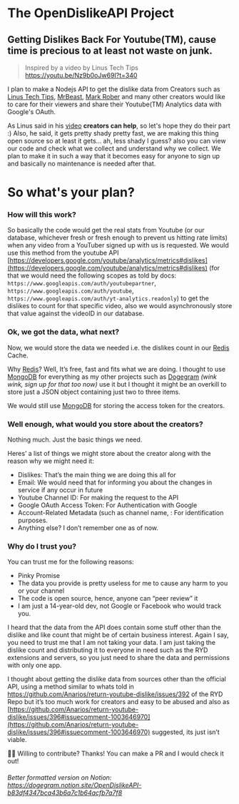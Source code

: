 # The OpenDislikeAPI Project

## Getting Dislikes Back For Youtube(TM), cause time is precious to at least not waste on junk.

> Inspired by a video by Linus Tech Tips https://youtu.be/Nz9b0oJw69I?t=340
> 

I plan to make a Nodejs API to get the dislike data from Creators such as [Linus Tech Tips](https://www.youtube.com/c/LinusTechTips), [MrBeast](https://www.youtube.com/c/MrBeast6000),
[Mark Rober](https://www.youtube.com/c/MarkRober) and many other creators would like to care for their viewers and share their Youtube(TM) Analytics data with Google's OAuth.

As Linus said in his [video](https://youtu.be/Nz9b0oJw69I?t=340) **creators can help**, so let's hope they do their part :)
Also, he said, it gets pretty shady pretty fast, we are making this thing open source so at least it gets... ah, less shady I guess? also you can view our code and check what we collect and understand why we collect. We plan to make it in such a way that it becomes easy for anyone to sign up and basically no maintenance is needed after that.

# So what's your plan?

### How will this work?

So basically the code would get the real stats from Youtube (or our database, whichever fresh or fresh enough to prevent us hitting rate limits) when any video from a YouTuber signed up with us is requested. We would use this method from the youtube API [https://developers.google.com/youtube/analytics/metrics#dislikes](https://developers.google.com/youtube/analytics/metrics#dislikes) (for that we would need the following scopes as told by docs: `https://www.googleapis.com/auth/youtubepartner`, `https://www.googleapis.com/auth/youtube`, `https://www.googleapis.com/auth/yt-analytics.readonly`) to get the dislikes to count for that specific video, also we would asynchronously store that value against the videoID in our database.

### Ok, we got the data, what next?

Now, we would store the data we needed i.e. the dislikes count in our [Redis](https://redis.io/) Cache. 

Why [Redis](https://redis.io/)? Well, It’s free, fast and fits what we are doing. I thought to use [MongoDB](https://en.wikipedia.org/wiki/MongoDB) for everything as my other projects such as [Dogegram](https://dogegram.xyz) *(wink wink, sign up for that too now)* use it but I thought it might be an overkill to store just a JSON object containing just two to three items.

We would still use [MongoDB](https://en.wikipedia.org/wiki/MongoDB) for storing the access token for the creators.

### Well enough, what would you store about the creators?

Nothing much. Just the basic things we need. 

Heres’ a list of things we might store about the creator along with the reason why we might need it:

- Dislikes: That’s the main thing we are doing this all for
- Email: We would need that for informing you about the changes in service if any occur in future
- Youtube Channel ID: For making the request to the API
- Google OAuth Access Token: For Authentication with Google
- Account-Related Metadata (such as channel name, : For identification purposes.
- Anything else? I don’t remember one as of now.

### Why do I trust you?

You can trust me for the following reasons:

- Pinky Promise
- The data you provide is pretty useless for me to cause any harm to you or your channel
- The code is open source, hence, anyone can “peer review” it
- I am just a 14-year-old dev, not Google or Facebook who would track you.

I heard that the data from the API does contain some stuff other than the dislike and like count that might be of certain business interest. Again I say, you need to trust me that I am not taking your data. I am just taking the dislike count and distributing it to everyone in need such as the RYD extensions and servers, so you just need to share the data and permissions with only one app.

I thought about getting the dislike data from sources other than the official API, using a method similar to whats told in https://github.com/Anarios/return-youtube-dislike/issues/392 of the RYD Repo but it’s too much work for creators and easy to be abused and also as [https://github.com/Anarios/return-youtube-dislike/issues/396#issuecomment-1003646970](https://github.com/Anarios/return-youtube-dislike/issues/396#issuecomment-1003646970) suggested, its just isn’t viable.

<aside>
🧑‍💻 Willing to contribute? Thanks! You can make a PR and I would check it out!
</aside>

###### Better formatted version on Notion: https://dogegram.notion.site/OpenDislikeAPI-b83df4347bca43b6a7c1b64acfb7a7f8
